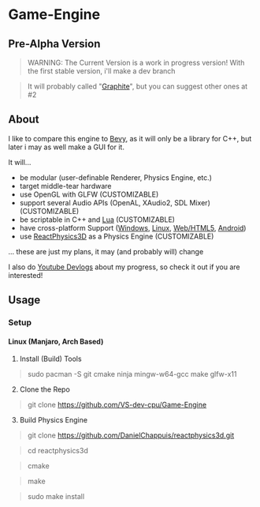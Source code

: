 # Game-Engine
## Pre-Alpha Version
> WARNING: The Current Version is a work in progress version!
> With the first stable version, i'll make a dev branch

> It will probably called "[Graphite](https://en.wikipedia.org/wiki/Graphite)", but you can suggest other ones at #2

## About

I like to compare this engine to [Bevy](https://bevyengine.org/), as it will only be a library for C++, but later i may as well make a GUI for it.

It will...
- be modular (user-definable Renderer, Physics Engine, etc.)
- target middle-tear hardware
- use OpenGL with GLFW (CUSTOMIZABLE)
- support several Audio APIs (OpenAL, XAudio2, SDL Mixer) (CUSTOMIZABLE)
- be scriptable in C++ and [Lua](https://www.lua.org/about.html) (CUSTOMIZABLE)
- have cross-platform Support ([Windows](https://www.mingw-w64.org/), [Linux](https://gcc.gnu.org/), [Web/HTML5](https://emscripten.org/), [Android](https://developer.android.com/))
- use [ReactPhysics3D](https://reactphysics3d.com/) as a Physics Engine (CUSTOMIZABLE)

... these are just my plans, it may (and probably will) change

I also do [Youtube Devlogs](https://www.youtube.com/channel/UCR8z9TUZnUDvs0XR0DUEnmw) about my progress, so check it out if you are interested!

## Usage

### Setup

#### Linux (Manjaro, Arch Based)

1. Install (Build) Tools
> sudo pacman -S git cmake ninja mingw-w64-gcc make glfw-x11

2. Clone the Repo
> git clone https://github.com/VS-dev-cpu/Game-Engine

3. Build Physics Engine
> git clone https://github.com/DanielChappuis/reactphysics3d.git

> cd reactphysics3d

> cmake

> make

> sudo make install
